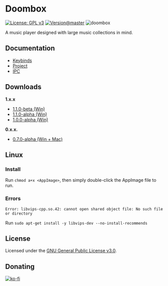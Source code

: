 # Doombox

[![License: GPL v3](https://img.shields.io/badge/License-GPLv3-blue.svg)](https://www.gnu.org/licenses/gpl-3.0)
[![Version@master](https://img.shields.io/github/package-json/v/chronoDave/Doombox/master?label=Doombox%40master)](https://github.com/chronoDave/Doombox)
![doombox](https://github.com/chronoDave/Doombox/workflows/doombox/badge.svg?branch=master)

A music player designed with large music collections in mind.

## Documentation

 - [Keybinds](./docs/KEYBIND.md)
 - [Project](./docs/PROJECT.md)
 - [IPC](./docs/IPC.md)

## Downloads

**1.x.x**

 - [1.1.0-beta (Win)](https://github.com/chronoDave/Doombox/releases/tag/1.1.0-beta)
 - [1.1.0-alpha (Win)](https://github.com/chronoDave/Doombox/releases/tag/1.1.0-alpha)
 - [1.0.0-alpha (Win)](https://github.com/chronoDave/Doombox/releases/tag/v1.0.0-alpha)

**0.x.x.**

 - [0.7.0-alpha (Win + Mac)](https://github.com/chronoDave/Doombox/releases/tag/v0.7.0-alpha)

## Linux

### Install

Run `chmod a+x <AppImage>`, then simply double-click the AppImage file to run.

### Errors

`Error: libvips-cpp.so.42: cannot open shared object file: No such file or directory`

Run `sudo apt-get install -y libvips-dev --no-install-recommends`

## License

Licensed under the [GNU General Public License v3.0](./LICENSE).

## Donating

[![ko-fi](https://www.ko-fi.com/img/githubbutton_sm.svg)](https://ko-fi.com/Y8Y41E23T)
